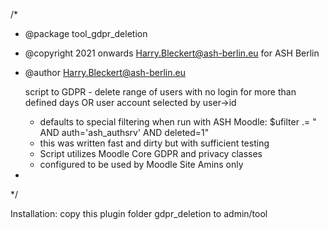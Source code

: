 /*
* @package    tool_gdpr_deletion
* @copyright  2021 onwards Harry.Bleckert@ash-berlin.eu for ASH Berlin
* @author     Harry.Bleckert@ash-berlin.eu

  script to GDPR - delete range of users with no login for more than defined days OR user account selected by user->id
    - defaults to special filtering when run with ASH Moodle: $ufilter .= " AND auth='ash_authsrv' AND deleted=1"
    - this was written fast and dirty but with sufficient testing
    - Script utilizes Moodle Core GDPR and privacy classes
    - configured to be used by Moodle Site Amins only

*
*/


Installation:
copy this plugin folder gdpr_deletion to admin/tool
